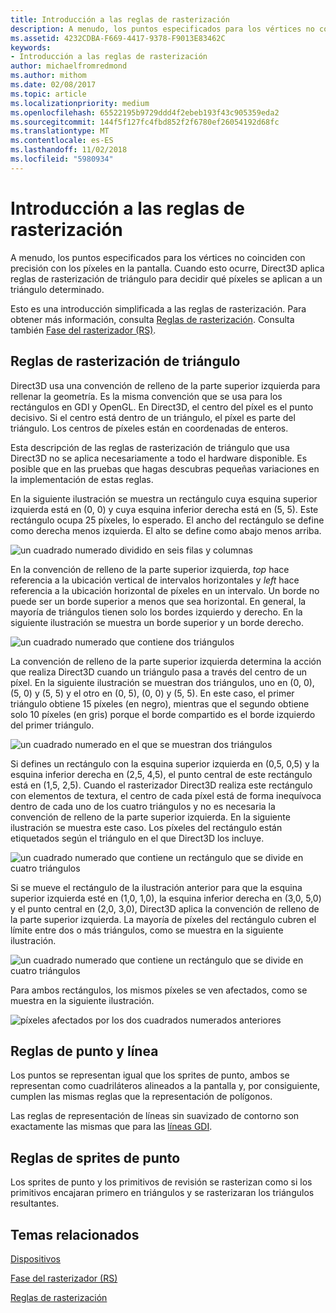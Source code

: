 ```yaml
---
title: Introducción a las reglas de rasterización
description: A menudo, los puntos especificados para los vértices no coinciden con precisión con los píxeles en la pantalla. Cuando esto ocurre, Direct3D aplica reglas de rasterización de triángulo para decidir qué píxeles se aplican a un triángulo determinado.
ms.assetid: 4232CDBA-F669-4417-9378-F9013E83462C
keywords:
- Introducción a las reglas de rasterización
author: michaelfromredmond
ms.author: mithom
ms.date: 02/08/2017
ms.topic: article
ms.localizationpriority: medium
ms.openlocfilehash: 65522195b9729ddd4f2ebeb193f43c905359eda2
ms.sourcegitcommit: 144f5f127fc4fbd852f2f6780ef26054192d68fc
ms.translationtype: MT
ms.contentlocale: es-ES
ms.lasthandoff: 11/02/2018
ms.locfileid: "5980934"
---
```

# <a name="introduction-to-rasterization-rules"></a>Introducción a las reglas de rasterización


A menudo, los puntos especificados para los vértices no coinciden con precisión con los píxeles en la pantalla. Cuando esto ocurre, Direct3D aplica reglas de rasterización de triángulo para decidir qué píxeles se aplican a un triángulo determinado.

Esto es una introducción simplificada a las reglas de rasterización. Para obtener más información, consulta [Reglas de rasterización](rasterization-rules.md). Consulta también [Fase del rasterizador (RS)](rasterizer-stage--rs-.md).

## <a name="span-idtrianglerasterizationrulesspanspan-idtrianglerasterizationrulesspanspan-idtrianglerasterizationrulesspantriangle-rasterization-rules"></a><span id="Triangle_Rasterization_Rules"></span><span id="triangle_rasterization_rules"></span><span id="TRIANGLE_RASTERIZATION_RULES"></span>Reglas de rasterización de triángulo


Direct3D usa una convención de relleno de la parte superior izquierda para rellenar la geometría. Es la misma convención que se usa para los rectángulos en GDI y OpenGL. En Direct3D, el centro del píxel es el punto decisivo. Si el centro está dentro de un triángulo, el píxel es parte del triángulo. Los centros de píxeles están en coordenadas de enteros.

Esta descripción de las reglas de rasterización de triángulo que usa Direct3D no se aplica necesariamente a todo el hardware disponible. Es posible que en las pruebas que hagas descubras pequeñas variaciones en la implementación de estas reglas.

En la siguiente ilustración se muestra un rectángulo cuya esquina superior izquierda está en (0, 0) y cuya esquina inferior derecha está en (5, 5). Este rectángulo ocupa 25 píxeles, lo esperado. El ancho del rectángulo se define como derecha menos izquierda. El alto se define como abajo menos arriba.

![un cuadrado numerado dividido en seis filas y columnas](images/pixmap.png)

En la convención de relleno de la parte superior izquierda, *top* hace referencia a la ubicación vertical de intervalos horizontales y *left* hace referencia a la ubicación horizontal de píxeles en un intervalo. Un borde no puede ser un borde superior a menos que sea horizontal. En general, la mayoría de triángulos tienen solo los bordes izquierdo y derecho. En la siguiente ilustración se muestra un borde superior y un borde derecho.

![un cuadrado numerado que contiene dos triángulos](images/triedge.png)

La convención de relleno de la parte superior izquierda determina la acción que realiza Direct3D cuando un triángulo pasa a través del centro de un píxel. En la siguiente ilustración se muestran dos triángulos, uno en (0, 0), (5, 0) y (5, 5) y el otro en (0, 5), (0, 0) y (5, 5). En este caso, el primer triángulo obtiene 15 píxeles (en negro), mientras que el segundo obtiene solo 10 píxeles (en gris) porque el borde compartido es el borde izquierdo del primer triángulo.

![un cuadrado numerado en el que se muestran dos triángulos](images/twotris.png)

Si defines un rectángulo con la esquina superior izquierda en (0,5, 0,5) y la esquina inferior derecha en (2,5, 4,5), el punto central de este rectángulo está en (1,5, 2,5). Cuando el rasterizador Direct3D realiza este rectángulo con elementos de textura, el centro de cada píxel está de forma inequívoca dentro de cada uno de los cuatro triángulos y no es necesaria la convención de relleno de la parte superior izquierda. En la siguiente ilustración se muestra este caso. Los píxeles del rectángulo están etiquetados según el triángulo en el que Direct3D los incluye.

![un cuadrado numerado que contiene un rectángulo que se divide en cuatro triángulos](images/noambig.png)

Si se mueve el rectángulo de la ilustración anterior para que la esquina superior izquierda esté en (1,0, 1,0), la esquina inferior derecha en (3,0, 5,0) y el punto central en (2,0, 3,0), Direct3D aplica la convención de relleno de la parte superior izquierda. La mayoría de píxeles del rectángulo cubren el límite entre dos o más triángulos, como se muestra en la siguiente ilustración.

![un cuadrado numerado que contiene un rectángulo que se divide en cuatro triángulos](images/fillrule.png)

Para ambos rectángulos, los mismos píxeles se ven afectados, como se muestra en la siguiente ilustración.

![píxeles afectados por los dos cuadrados numerados anteriores](images/samepix.png)

## <a name="span-idpointandlinerulesspanspan-idpointandlinerulesspanspan-idpointandlinerulesspanpoint-and-line-rules"></a><span id="Point_and_Line_Rules"></span><span id="point_and_line_rules"></span><span id="POINT_AND_LINE_RULES"></span>Reglas de punto y línea


Los puntos se representan igual que los sprites de punto, ambos se representan como cuadriláteros alineados a la pantalla y, por consiguiente, cumplen las mismas reglas que la representación de polígonos.

Las reglas de representación de líneas sin suavizado de contorno son exactamente las mismas que para las [líneas GDI](https://msdn.microsoft.com/library/windows/desktop/dd145027).

## <a name="span-idpointspriterulesspanspan-idpointspriterulesspanspan-idpointspriterulesspanpoint-sprite-rules"></a><span id="Point_Sprite_Rules"></span><span id="point_sprite_rules"></span><span id="POINT_SPRITE_RULES"></span>Reglas de sprites de punto


Los sprites de punto y los primitivos de revisión se rasterizan como si los primitivos encajaran primero en triángulos y se rasterizaran los triángulos resultantes.

## <a name="span-idrelated-topicsspanrelated-topics"></a><span id="related-topics"></span>Temas relacionados


[Dispositivos](devices.md)

[Fase del rasterizador (RS)](rasterizer-stage--rs-.md)

[Reglas de rasterización](rasterization-rules.md)

 

 




